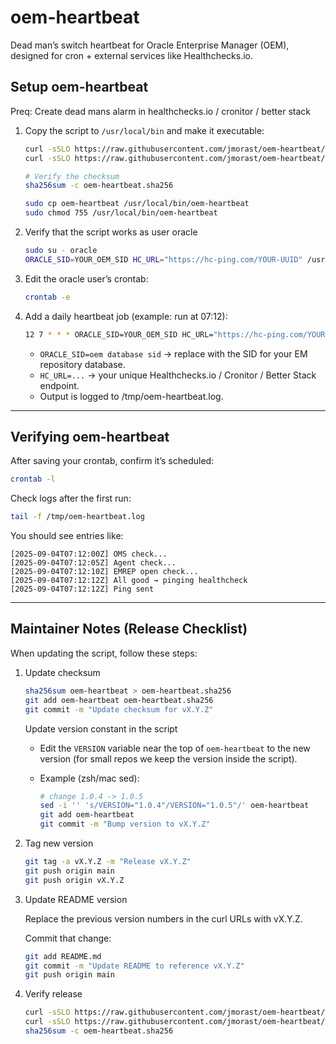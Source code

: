 # oem-heartbeat

Dead man’s switch heartbeat for Oracle Enterprise Manager (OEM), designed for cron + external services like Healthchecks.io.

## Setup oem-heartbeat

Preq: Create dead mans alarm in healthchecks.io / cronitor / better stack

1. Copy the script to `/usr/local/bin` and make it executable:

   ```bash
   curl -sSLO https://raw.githubusercontent.com/jmorast/oem-heartbeat/v1.0.4/oem-heartbeat
   curl -sSLO https://raw.githubusercontent.com/jmorast/oem-heartbeat/v1.0.4/oem-heartbeat.sha256

   # Verify the checksum
   sha256sum -c oem-heartbeat.sha256

   sudo cp oem-heartbeat /usr/local/bin/oem-heartbeat
   sudo chmod 755 /usr/local/bin/oem-heartbeat
   ```

2. Verify that the script works as user oracle

   ```bash
   sudo su - oracle
   ORACLE_SID=YOUR_OEM_SID HC_URL="https://hc-ping.com/YOUR-UUID" /usr/local/bin/oem-heartbeat
   ```

3. Edit the oracle user’s crontab:

   ```bash
   crontab -e
   ```

4. Add a daily heartbeat job (example: run at 07:12):
  
   ```bash
   12 7 * * * ORACLE_SID=YOUR_OEM_SID HC_URL="https://hc-ping.com/YOUR-UUID" /usr/local/bin/oem-heartbeat >>/tmp/oem-heartbeat.log 2>&1
   ```

   - `ORACLE_SID=oem database sid` → replace with the SID for your EM repository database.
   - `HC_URL=...` → your unique Healthchecks.io / Cronitor / Better Stack endpoint.
   - Output is logged to /tmp/oem-heartbeat.log.

---

## Verifying oem-heartbeat

After saving your crontab, confirm it’s scheduled:

```bash
crontab -l
```

Check logs after the first run:

```bash
tail -f /tmp/oem-heartbeat.log
```

You should see entries like:

```log
[2025-09-04T07:12:00Z] OMS check...
[2025-09-04T07:12:05Z] Agent check...
[2025-09-04T07:12:10Z] EMREP open check...
[2025-09-04T07:12:12Z] All good → pinging healthcheck
[2025-09-04T07:12:12Z] Ping sent
```

---

## Maintainer Notes (Release Checklist)

When updating the script, follow these steps:

1. Update checksum

   ```bash
   sha256sum oem-heartbeat > oem-heartbeat.sha256
   git add oem-heartbeat oem-heartbeat.sha256
   git commit -m "Update checksum for vX.Y.Z"
   ```

   Update version constant in the script

   - Edit the `VERSION` variable near the top of `oem-heartbeat` to the new version (for small repos we keep the version inside the script).

   - Example (zsh/mac sed):

     ```bash
     # change 1.0.4 -> 1.0.5
     sed -i '' 's/VERSION="1.0.4"/VERSION="1.0.5"/' oem-heartbeat
     git add oem-heartbeat
     git commit -m "Bump version to vX.Y.Z"
     ```

2. Tag new version

   ```bash
   git tag -a vX.Y.Z -m "Release vX.Y.Z"
   git push origin main
   git push origin vX.Y.Z
   ```

3. Update README version

   Replace the previous version numbers in the curl URLs with vX.Y.Z.

   Commit that change:

   ```bash
   git add README.md
   git commit -m "Update README to reference vX.Y.Z"
   git push origin main
   ```

4. Verify release

   ```bash
   curl -sSLO https://raw.githubusercontent.com/jmorast/oem-heartbeat/vX.Y.Z/oem-heartbeat
   curl -sSLO https://raw.githubusercontent.com/jmorast/oem-heartbeat/vX.Y.Z/oem-heartbeat.sha256
   sha256sum -c oem-heartbeat.sha256
   ```
